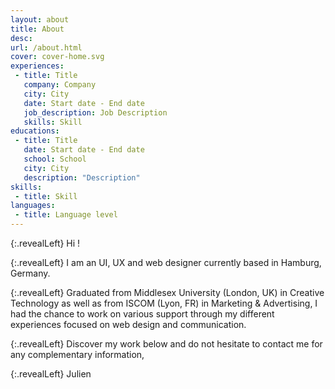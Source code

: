 ```yaml
---
layout: about
title: About
desc: 
url: /about.html
cover: cover-home.svg
experiences:
 - title: Title
   company: Company
   city: City
   date: Start date - End date
   job_description: Job Description
   skills: Skill
educations:
 - title: Title
   date: Start date - End date
   school: School
   city: City
   description: "Description"
skills:
 - title: Skill
languages:
 - title: Language level
---
```


{:.revealLeft}
Hi !

{:.revealLeft}
I am an UI, UX and web designer currently based in Hamburg, Germany.

{:.revealLeft}
Graduated from Middlesex University (London, UK) in Creative Technology as well as from ISCOM (Lyon, FR) in Marketing & Advertising, I had the chance to work on various support through my different experiences focused on web design and communication.

{:.revealLeft}
Discover my work below and do not hesitate to contact me for any complementary information,

{:.revealLeft}
Julien